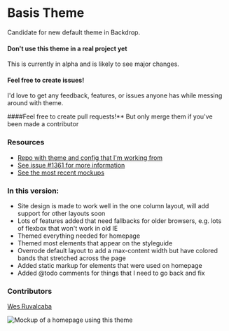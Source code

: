 # Basis Theme
Candidate for new default theme in Backdrop.

#### Don't use this theme in a real project yet
This is currently in alpha and is likely to see major changes.

#### Feel free to create issues!
I'd love to get any feedback, features, or issues anyone has while messing around with theme.

####Feel free to create pull requests!**
But only merge them if you've been made a contributor

### Resources
* [Repo with theme and config that I'm working from](https://github.com/wesruv/backdrop-starter-theme)
* [See issue #1361 for more information](https://github.com/backdrop/backdrop-issues/issues/1361)
* [See the most recent mockups](https://github.com/backdrop/backdrop-issues/issues/1361#issuecomment-185977384)

### In this version:
* Site design is made to work well in the one column layout, will add support for other layouts soon
* Lots of features added that need fallbacks for older browsers, e.g. lots of flexbox that won't work in old IE
* Themed everything needed for homepage
* Themed most elements that appear on the styleguide
* Overrode default layout to add a max-content width but have colored bands that stretched across the page
* Added static markup for elements that were used on homepage
* Added @todo comments for things that I need to go back and fix


### Contributors
[Wes Ruvalcaba](https://github.com/wesruv)

![Mockup of a homepage using this theme](https://cloud.githubusercontent.com/assets/5607236/13161958/51abbb88-d66f-11e5-8479-5344b177ccf0.png)
